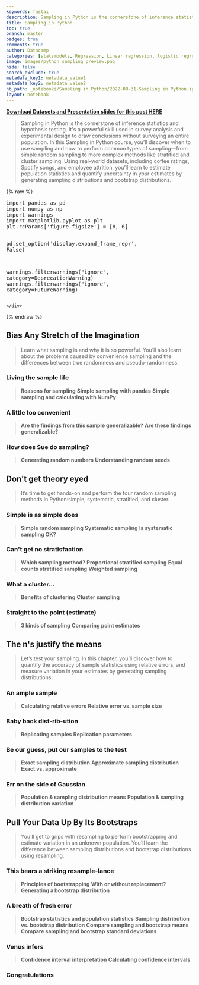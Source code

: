 ```yaml
---
keywords: fastai
description: Sampling in Python is the cornerstone of inference statistics and hypothesis testing. It's a powerful skill used in survey analysis and experimental design to draw conclusions without surveying an entire population. Updating ...
title: Sampling in Python
toc: true
branch: master
badges: true
comments: true
author: Datacamp
categories: [statsmodels, Regression, Linear regression, logistic regression, Visualizations]
image: images/python_sampling_preview.png
hide: false
search_exclude: true
metadata_key1: metadata_value1
metadata_key2: metadata_value2
nb_path: _notebooks/Sampling in Python/2022-08-31-Sampling in Python.ipynb
layout: notebook
---
```


<!--
#################################################
### THIS FILE WAS AUTOGENERATED! DO NOT EDIT! ###
#################################################
# file to edit: _notebooks/Sampling in Python/2022-08-31-Sampling in Python.ipynb
-->

<div class="container" id="notebook-container">
        
<div class="cell border-box-sizing text_cell rendered"><div class="inner_cell">
<div class="text_cell_render border-box-sizing rendered_html">
<p><a href="https://github.com/anhhaibkhn/Data-Science-selfstudy-notes-Blog/tree/master/_notebooks/Sampling%20in%20Python"><strong>Download Datasets and Presentation slides for this post HERE</strong></a></p>

</div>
</div>
</div>
<div class="cell border-box-sizing text_cell rendered"><div class="inner_cell">
<div class="text_cell_render border-box-sizing rendered_html">
<blockquote><p>Sampling in Python is the cornerstone of inference statistics and hypothesis testing. It's a powerful skill used in survey analysis and experimental design to draw conclusions without surveying an entire population. In this Sampling in Python course, you’ll discover when to use sampling and how to perform common types of sampling—from simple random sampling to more complex methods like stratified and cluster sampling. Using real-world datasets, including coffee ratings, Spotify songs, and employee attrition, you’ll learn to estimate population statistics and quantify uncertainty in your estimates by generating sampling distributions and bootstrap distributions.</p>
</blockquote>

</div>
</div>
</div>
    {% raw %}
    
<div class="cell border-box-sizing code_cell rendered">
<div class="input">

<div class="inner_cell">
    <div class="input_area">
<div class=" highlight hl-ipython3"><pre><span></span><span class="kn">import</span> <span class="nn">pandas</span> <span class="k">as</span> <span class="nn">pd</span>
<span class="kn">import</span> <span class="nn">numpy</span> <span class="k">as</span> <span class="nn">np</span>
<span class="kn">import</span> <span class="nn">warnings</span>
<span class="kn">import</span> <span class="nn">matplotlib.pyplot</span> <span class="k">as</span> <span class="nn">plt</span>
<span class="n">plt</span><span class="o">.</span><span class="n">rcParams</span><span class="p">[</span><span class="s1">&#39;figure.figsize&#39;</span><span class="p">]</span> <span class="o">=</span> <span class="p">[</span><span class="mi">8</span><span class="p">,</span> <span class="mi">6</span><span class="p">]</span>

<span class="n">pd</span><span class="o">.</span><span class="n">set_option</span><span class="p">(</span><span class="s1">&#39;display.expand_frame_repr&#39;</span><span class="p">,</span> <span class="kc">False</span><span class="p">)</span>

<span class="n">warnings</span><span class="o">.</span><span class="n">filterwarnings</span><span class="p">(</span><span class="s2">&quot;ignore&quot;</span><span class="p">,</span> <span class="n">category</span><span class="o">=</span><span class="ne">DeprecationWarning</span><span class="p">)</span>
<span class="n">warnings</span><span class="o">.</span><span class="n">filterwarnings</span><span class="p">(</span><span class="s2">&quot;ignore&quot;</span><span class="p">,</span> <span class="n">category</span><span class="o">=</span><span class="ne">FutureWarning</span><span class="p">)</span>
</pre></div>

    </div>
</div>
</div>

</div>
    {% endraw %}

<div class="cell border-box-sizing text_cell rendered"><div class="inner_cell">
<div class="text_cell_render border-box-sizing rendered_html">
<h2 id="Bias-Any-Stretch-of-the-Imagination">Bias Any Stretch of the Imagination<a class="anchor-link" href="#Bias-Any-Stretch-of-the-Imagination"> </a></h2><blockquote><p>Learn what sampling is and why it is so powerful. You’ll also learn about the problems caused by convenience sampling and the differences between true randomness and pseudo-randomness.</p>
</blockquote>

</div>
</div>
</div>
<div class="cell border-box-sizing text_cell rendered"><div class="inner_cell">
<div class="text_cell_render border-box-sizing rendered_html">
<h3 id="Living-the-sample-life">Living the sample life<a class="anchor-link" href="#Living-the-sample-life"> </a></h3><blockquote><p><strong>Reasons for sampling</strong>
<strong>Simple sampling with pandas</strong>
<strong>Simple sampling and calculating with NumPy</strong></p>
</blockquote>
<h3 id="A-little-too-convenient">A little too convenient<a class="anchor-link" href="#A-little-too-convenient"> </a></h3><blockquote><p><strong>Are the findings from this sample generalizable?</strong>
<strong>Are these findings generalizable?</strong></p>
</blockquote>
<h3 id="How-does-Sue-do-sampling?">How does Sue do sampling?<a class="anchor-link" href="#How-does-Sue-do-sampling?"> </a></h3><blockquote><p><strong>Generating random numbers</strong>
<strong>Understanding random seeds</strong></p>
</blockquote>

</div>
</div>
</div>
<div class="cell border-box-sizing text_cell rendered"><div class="inner_cell">
<div class="text_cell_render border-box-sizing rendered_html">
<h2 id="Don't-get-theory-eyed">Don't get theory eyed<a class="anchor-link" href="#Don't-get-theory-eyed"> </a></h2><blockquote><p>It’s time to get hands-on and perform the four random sampling methods in Python:simple, systematic, stratified, and cluster.</p>
</blockquote>

</div>
</div>
</div>
<div class="cell border-box-sizing text_cell rendered"><div class="inner_cell">
<div class="text_cell_render border-box-sizing rendered_html">
<h3 id="Simple-is-as-simple-does">Simple is as simple does<a class="anchor-link" href="#Simple-is-as-simple-does"> </a></h3><blockquote><p><strong>Simple random sampling</strong>
<strong>Systematic sampling</strong>
<strong>Is systematic sampling OK?</strong></p>
</blockquote>
<h3 id="Can't-get-no-stratisfaction">Can't get no stratisfaction<a class="anchor-link" href="#Can't-get-no-stratisfaction"> </a></h3><blockquote><p><strong>Which sampling method?</strong>
<strong>Proportional stratified sampling</strong>
<strong>Equal counts stratified sampling</strong>
<strong>Weighted sampling</strong></p>
</blockquote>
<h3 id="What-a-cluster...">What a cluster...<a class="anchor-link" href="#What-a-cluster..."> </a></h3><blockquote><p><strong>Benefits of clustering</strong>
<strong>Cluster sampling</strong></p>
</blockquote>
<h3 id="Straight-to-the-point-(estimate)">Straight to the point (estimate)<a class="anchor-link" href="#Straight-to-the-point-(estimate)"> </a></h3><blockquote><p><strong>3 kinds of sampling</strong>
<strong>Comparing point estimates</strong></p>
</blockquote>

</div>
</div>
</div>
<div class="cell border-box-sizing text_cell rendered"><div class="inner_cell">
<div class="text_cell_render border-box-sizing rendered_html">
<h2 id="The-n's-justify-the-means">The n's justify the means<a class="anchor-link" href="#The-n's-justify-the-means"> </a></h2><blockquote><p>Let’s test your sampling. In this chapter, you’ll discover how to quantify the accuracy of sample statistics using relative errors, and measure variation in your estimates by generating sampling distributions.</p>
</blockquote>

</div>
</div>
</div>
<div class="cell border-box-sizing text_cell rendered"><div class="inner_cell">
<div class="text_cell_render border-box-sizing rendered_html">
<h3 id="An-ample-sample">An ample sample<a class="anchor-link" href="#An-ample-sample"> </a></h3><blockquote><p><strong>Calculating relative errors</strong>
<strong>Relative error vs. sample size</strong></p>
</blockquote>
<h3 id="Baby-back-dist-rib-ution">Baby back dist-rib-ution<a class="anchor-link" href="#Baby-back-dist-rib-ution"> </a></h3><blockquote><p><strong>Replicating samples</strong>
<strong>Replication parameters</strong></p>
</blockquote>
<h3 id="Be-our-guess,-put-our-samples-to-the-test">Be our guess, put our samples to the test<a class="anchor-link" href="#Be-our-guess,-put-our-samples-to-the-test"> </a></h3><blockquote><p><strong>Exact sampling distribution</strong>
<strong>Approximate sampling distribution</strong>
<strong>Exact vs. approximate</strong></p>
</blockquote>
<h3 id="Err-on-the-side-of-Gaussian">Err on the side of Gaussian<a class="anchor-link" href="#Err-on-the-side-of-Gaussian"> </a></h3><blockquote><p><strong>Population &amp; sampling distribution means</strong>
<strong>Population &amp; sampling distribution variation</strong></p>
</blockquote>

</div>
</div>
</div>
<div class="cell border-box-sizing text_cell rendered"><div class="inner_cell">
<div class="text_cell_render border-box-sizing rendered_html">
<h2 id="Pull-Your-Data-Up-By-Its-Bootstraps">Pull Your Data Up By Its Bootstraps<a class="anchor-link" href="#Pull-Your-Data-Up-By-Its-Bootstraps"> </a></h2><blockquote><p>You’ll get to grips with resampling to perform bootstrapping and estimate variation in an unknown population. You’ll learn the difference between sampling distributions and bootstrap distributions using resampling.</p>
</blockquote>
<h3 id="This-bears-a-striking-resample-lance">This bears a striking resample-lance<a class="anchor-link" href="#This-bears-a-striking-resample-lance"> </a></h3><blockquote><p><strong>Principles of bootstrapping</strong>
<strong>With or without replacement?</strong>
<strong>Generating a bootstrap distribution</strong></p>
</blockquote>
<h3 id="A-breath-of-fresh-error">A breath of fresh error<a class="anchor-link" href="#A-breath-of-fresh-error"> </a></h3><blockquote><p><strong>Bootstrap statistics and population statistics</strong>
<strong>Sampling distribution vs. bootstrap distribution</strong>
<strong>Compare sampling and bootstrap means</strong>
<strong>Compare sampling and bootstrap standard deviations</strong></p>
</blockquote>
<h3 id="Venus-infers">Venus infers<a class="anchor-link" href="#Venus-infers"> </a></h3><blockquote><p><strong>Confidence interval interpretation</strong>
<strong>Calculating confidence intervals</strong></p>
</blockquote>
<h3 id="Congratulations">Congratulations<a class="anchor-link" href="#Congratulations"> </a></h3>
</div>
</div>
</div>
</div>
 

